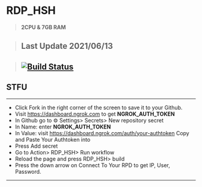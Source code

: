 # RDP_HSH
> **2CPU & 7GB RAM**

> ## Last Update 2021/06/13

> ## [![Build Status](https://travis-ci.org/joemccann/dillinger.svg?branch=master)](https://github.com/jenaze/hrdp/blob/main/.github/workflows/hsh.yml)

## STFU
***
* Click Fork in the right corner of the screen to save it to your Github.
* Visit https://dashboard.ngrok.com to get **NGROK_AUTH_TOKEN**
* In Github go to ⚙ Settings> Secrets> New repository secret
* In Name: enter **NGROK_AUTH_TOKEN**
* In Value: visit https://dashboard.ngrok.com/auth/your-authtoken Copy and Paste Your Authtoken into
* Press Add secret
* Go to Action> RDP_HSH> Run workflow
* Reload the page and press RDP_HSH> build
* Press the down arrow on Connect To Your RPD to get IP, User, Password.
***
